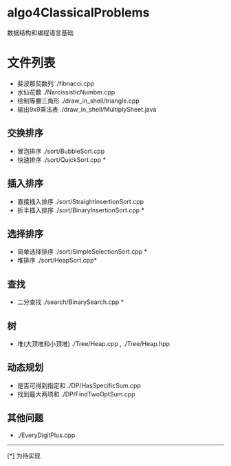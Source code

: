 # algo4ClassicalProblems
数据结构和编程语言基础

# 文件列表
*   斐波那契数列  ./fibnacci.cpp
*   水仙花数   ./NarcissisticNumber.cpp
*   绘制等腰三角形  ./draw_in_shell/triangle.cpp
*   输出9x9乘法表  ./draw_in_shell/MultiplySheet.java
##   交换排序
*   冒泡排序 ./sort/BubbleSort.cpp
*   快速排序 ./sort/QuickSort.cpp *


##   插入排序
*   直接插入排序  ./sort/StraightInsertionSort.cpp
*   折半插入排序  ./sort/BinaryInsertionSort.cpp *

## 选择排序
*   简单选择排序 ./sort/SimpleSelectionSort.cpp *
*   堆排序  ./sort/HeapSort.cpp*

## 查找
*   二分查找 ./search/BinarySearch.cpp *

## 树
*  堆(大顶堆和小顶堆)   ./Tree/Heap.cpp , ./Tree/Heap.hpp

## 动态规划
*   是否可得到指定和 ./DP/HasSpecificSum.cpp
*   找到最大两项和  ./DP/FindTwoOptSum.cpp

## 其他问题
*   ./EveryDigitPlus.cpp
---
[*] 为待实现